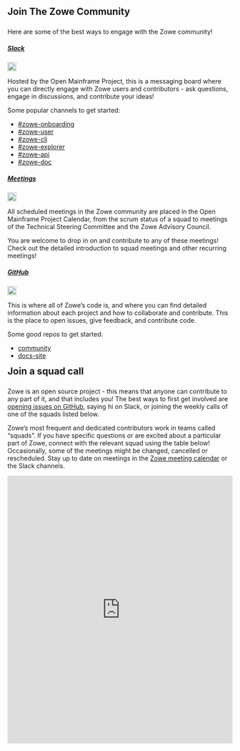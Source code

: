 ---
---

<!-- SPDX-License-Identifier: CC-BY-4.0 -->
<!-- Copyright Contributors to the Zowe project. -->

<style>
  #menu-community a.nav-link {
    background-color: #eeeeee;
    color: black !important;
  }

  #menu-community.nav-item {
    background-color: #eeeeee;
  }
</style>

<section class="whitebackground">
  <h1 id="download" style="margin-bottom: 1.5rem">Join The Zowe Community</h1>
  <p>Here are some of the best ways to engage with the Zowe community!</p>

  <div class="card-deck">
  <div class="card mb-3 animated-tile">
    <div class="card-body">
      <div class="d-flex align-items-baseline">
        <h5 class="text-left"><a href="{{ site.slack_url }}">Slack</a></h5>
        <img class="ml-2" style="height: 20px" src="assets/img/slack-community.svg">
      </div>
      <p class="card-text">Hosted by the Open Mainframe Project, this is a messaging board where you can directly engage with Zowe users and contributors - ask questions, engage in discussions, and contribute your ideas!</p>
      <p>Some popular channels to get started: <ul>
      <li><a href="{{ site.zowe_onboarding_slack_url }}">#zowe-onboarding</a></li> 
      <li><a href="{{ site.zowe_user_slack_url }}">#zowe-user</a></li> 
      <li><a href="{{ site.zowe_cli_slack_url }}">#zowe-cli</a></li> 
      <li><a href="{{ site.zowe_explorer_slack_url }}">#zowe-explorer</a></li> 
      <li><a href="{{ site.apiml_slack_url }}">#zowe-api</a></li>
      <li><a href="{{ site.zowe_doc_slack_url }}">#zowe-doc</a></li> 
      </ul>
      </p>
    </div>
  </div>
  <div class="card mb-3 animated-tile">
    <div class="card-body">
      <div class="d-flex align-items-baseline">
        <h5 class="text-left"><a href="{{ site.omp_calendar_url }}">Meetings</a></h5>
        <img class="ml-2" style="height: 20px" src="assets/img/calendar-community.svg">
      </div>
      <p class="card-text">All scheduled meetings in the Zowe community are placed in the Open Mainframe Project Calendar, from the scrum status of a squad to meetings of the Technical Steering Committee and the Zowe Advisory Council. </p>
      <p>You are welcome to drop in on and contribute to any of these meetings! Check out the detailed introduction to squad meetings and other recurring meetings! </p>
    </div>
  </div>
  <div class="card mb-3 animated-tile">
    <div class="card-body">
      <div class="d-flex align-items-baseline">
        <h5 class="text-left"><a href="{{ site.github_repo_url }}">GitHub</a></h5>
        <img class="ml-2" style="height: 20px" src="assets/img/github-community.svg">
      </div>
      <p class="card-text">This is where all of Zowe’s code is, and where you can find detailed information about each project and how to collaborate and contribute. This is the place to open issues, give feedback, and contribute code.</p>
      <p>Some good repos to get started: <ul>
      <li><a href="{{ site.zowe_community_repo_url }}">community</a></li> 
      <li><a href="{{ site.zowe_docs_repo_url }}">docs-site</a></li>  
      </ul>
      </p>
    </div>
  </div>
</div>

  <div>
    <h2 style="margin-bottom: 1.5rem; margin-top: 2%">Join a squad call</h2>
    <p>Zowe is an open source project - this means that anyone can contribute to any part of it, and that includes you! The best ways to first get involved are <a href="{{ site.create_zowe_issue_url }}">opening issues on GitHub</a>, saying hi on Slack, or joining the weekly calls of one of the squads listed below.</p>
    <p>Zowe’s most frequent and dedicated contributors work in teams called “squads”. If you have specific questions or are excited about a particular part of Zowe, connect with the relevant squad using the table below! Occasionally, some of the meetings might be changed, cancelled or rescheduled. Stay up to date on meetings in the <a href="{{ site.omp_calendar_url }}">Zowe meeting calendar</a> or the Slack channels.</p>
    <iframe class="mt-4" src="https://calendar.google.com/calendar/embed?src=c55ndlc8frlvhau31r13fggmvfg4qmeu%40import.calendar.google.com&ctz=America%2FNew_York" style="border: 0" width="100%" height="600" frameborder="0" scrolling="no"></iframe>
  </div>
</section>

<!-- Manual Editable Calendar-->
<!-- {% if site.data.squad_call %}
    <div>
      <table class="table table-bordered">
        <thead>
          <tr>
            <th scope="col">Squad Name</th>
            <th scope="col" colspan="2">Description</th>
            <th scope="col">Meeting Details</th>
          </tr>
        </thead>
        <tbody>
          {% for squad in site.data.squad_call %}
            <tr>
              <td>
                <p style="margin-bottom: 0">{{ squad.squad-name }}</p>
                <a href="{{ squad.github-link }}"><p>GitHub</p></a>
              </td>
              <td colspan="2">{{ squad.description }}</td>
              <td>
                {% if squad.day %}
                  <p style="margin-bottom: 0rem">{{ squad.day }}</p>
                {% endif %}
                {% if squad.slack %}
                  <p style="margin-bottom: 0rem"><b>Slack Channel:</b> {{ squad.slack }}</p>
                {% endif %}
                {% if squad.meeting-link %}
                  <a href="{{ squad.meeting-link }}">Join this squad’s meeting</a>
                {% endif %}
              </td>
            </tr>
          {% endfor %}
        </tbody>
      </table>
    </div>
    {% endif %}
  </div>
  <div>
    <h2 style="margin-bottom: 1.5rem; margin-top: 2%">Join other meetings</h2>
    <p>Check out other great discussions that are happening each week!</p>
    {% if site.data.other_call %}
    <div>
      <table class="table table-bordered">
        <thead>
          <tr>
            <th scope="col" style="width: auto">Meeting</th>
            <th scope="col">Description</th>
            <th scope="col" colspan="2" style="width: 480px">Meeting Details</th>
          </tr>
        </thead>
        <tbody>
          {% for squad in site.data.other_call %}
            <tr>
              <td>
                <p style="margin-bottom: 0">{{ squad.squad-name }}</p>
                <a href="{{ squad.github-link }}"><p>GitHub</p></a>
              </td>
              <td>{{ squad.description }}</td>
              <td colspan="2">
                {% if squad.day %}
                  <p style="margin-bottom: 0rem">{{ squad.day }}</p>
                {% endif %}
                {% if squad.slack %}
                  <p style="margin-bottom: 0rem">Slack Channel: {{ squad.slack }}</p>
                {% endif %}
                {% if squad.meeting-link %}
                  <a href="{{ squad.meeting-link }}">Join this meeting</a>
                {% endif %}
              </td>
            </tr>
          {% endfor %}
        </tbody>
      </table>
    </div>
  {% endif %} -->